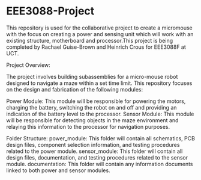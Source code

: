 # EEE3088-Project
This repository is used for the collaborative project to create a micromouse with the focus on creating a power and sensing unit which will work with an existing structure, motherboard and processor.This project is being completed by Rachael Guise-Brown and Heinrich Crous for EEE3088F at UCT.

Project Overview:

The project involves building subassemblies for a micro-mouse robot designed to navigate a maze within a set time limit. This repository focuses on the design and fabrication of the following modules:

Power Module: This module will be responsible for powering the motors, charging the battery, switching the robot on and off and providing an indication of the battery level to the processor.
Sensor Module: This module  will be responsible for detecting objects in the maze environment and relaying this information to the processor for navigation purposes.

Folder Structure:
power_module: This folder will contain all schematics, PCB design files, component selection information, and testing procedures related to the power module.
sensor_module: This folder will contain all design files, documentation, and testing procedures related to the sensor module.
documentation: This folder will contain any information documents linked to both power and sensor modules.
